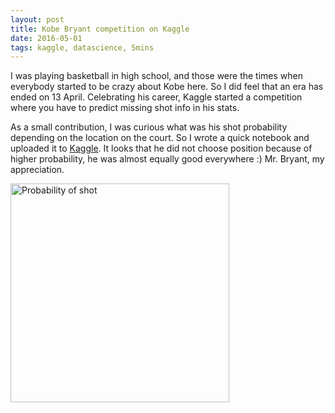 ```yaml
---
layout: post
title: Kobe Bryant competition on Kaggle
date: 2016-05-01
tags: kaggle, datascience, 5mins
---
```


I was playing basketball in high school, and those were the times when everybody started to be crazy about Kobe here. So I did feel that an era has ended on 13 April. Celebrating his career, Kaggle started a competition where you have to predict missing shot info in his stats.

As a small contribution, I was curious what was his shot probability depending on the location on the court. So I wrote a quick notebook and uploaded it to [Kaggle](https://www.kaggle.com/agostontorok/kobe-bryant-shot-selection/kobe-shot-probability-plot). It looks that he did not choose position because of higher probability, he was almost equally good everywhere :) Mr. Bryant, my appreciation.

<img class="  wp-image-74 alignright" src="https://www.kaggle.io/svf/224568/b552324b84c5909e929aa14693c4c3d3/__results___files/__results___6_0.png" alt="Probability of shot"  width = "auto" height="350" />
